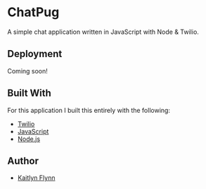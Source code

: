 # ChatPug
A simple chat application written in JavaScript with Node &amp; Twilio.

## Deployment
Coming soon!

## Built With
For this application I built this entirely with the following:
* [Twilio](https://www.twilio.com/) 
* [JavaScript](https://www.w3schools.com/js/)
* [Node.js](https://nodejs.org/en/)

## Author
* [Kaitlyn Flynn](https://kaitlynflynn.com/)